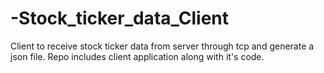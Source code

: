# -Stock_ticker_data_Client
Client to receive stock ticker data from server through tcp and generate a json file.
Repo includes client application along with it's code.
